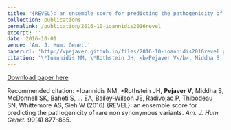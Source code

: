 ```yaml
---
title: "{REVEL}: an ensemble score for predicting the pathogenicity of rare non synonymous variants"
collection: publications
permalink: /publication/2016-10-ioannidis2016revel
excerpt: ''
date: 2016-10-01
venue: 'Am. J. Hum. Genet.'
paperurl: 'http://vpejaver.github.io/files/2016-10-ioannidis2016revel.pdf'
citation: '\*Ioannidis NM, \*Rothstein JH, <b>Pejaver V</b>, Middha S, McDonnell SK, Baheti S, ... EA, Bailey-Wilson JE, Radivojac P, Thibodeau SN, Whittemore AS, Sieh W (2016) {REVEL}: an ensemble score for predicting the pathogenicity of rare non synonymous variants. <i>Am. J. Hum. Genet.</i> 99(4) 877-885.'
---
```

[Download paper here](http://vpejaver.github.io/files/2016-10-ioannidis2016revel.pdf)

Recommended citation: \*Ioannidis NM, \*Rothstein JH, <b>Pejaver V</b>, Middha S, McDonnell SK, Baheti S, ... EA, Bailey-Wilson JE, Radivojac P, Thibodeau SN, Whittemore AS, Sieh W (2016) {REVEL}: an ensemble score for predicting the pathogenicity of rare non synonymous variants. <i>Am. J. Hum. Genet.</i> 99(4) 877-885.
